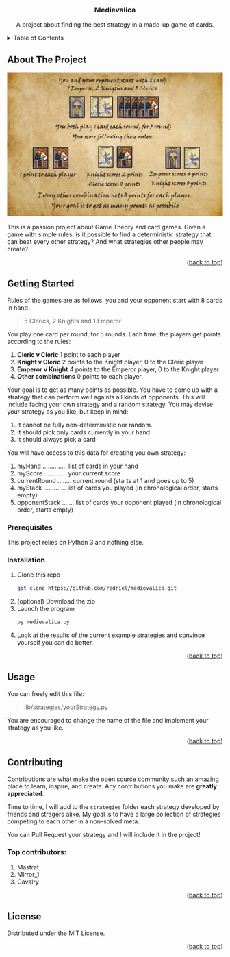 <!-- Improved compatibility of back to top link: See: https://github.com/othneildrew/Best-README-Template/pull/73 -->
<a id="readme-top"></a>



<!-- PROJECT LOGO -->
<br />
<div align="center">

  <h3 align="center">Medievalica</h3>

  <p align="center">
    A project about finding the best strategy in a made-up game of cards.
  </p>
</div>



<!-- TABLE OF CONTENTS -->
<details>
  <summary>Table of Contents</summary>
  <ol>
    <li>
      <a href="#about-the-project">About The Project</a>
    </li>
    <li>
      <a href="#getting-started">Getting Started</a>
      <ul>
        <li><a href="#prerequisites">Prerequisites</a></li>
        <li><a href="#installation">Installation</a></li>
      </ul>
    </li>
    <li><a href="#usage">Usage</a></li>
    <li><a href="#contributing">Contributing</a></li>
    <li><a href="#license">License</a></li>
  </ol>
</details>



<!-- ABOUT THE PROJECT -->
## About The Project
<a href="https://github.com/redriel/medievalica">
    <img src="images/rules.png" alt="Rules">
</a>

This is a passion project about Game Theory and card games.
Given a game with simple rules, is it possible to find a deterministic strategy that can beat every other strategy?
And what strategies other people may create?

<p align="right">(<a href="#readme-top">back to top</a>)</p>

<!-- GETTING STARTED -->
## Getting Started

Rules of the games are as follows: you and your opponent start with 8 cards in hand.

> 5 Clerics, 2 Knights and 1 Emperor

You play one card per round, for 5 rounds.
Each time, the players get points according to the rules:

 1. **Cleric v Cleric**     1 point to each player
 2. **Knight v Cleric**     2 points to the Knight player, 0 to the Cleric player
 3. **Emperor v Knight**    4 points to the Emperor player, 0 to the Knight player
 4. **Other combinations**  0 points to each player

Your goal is to get as many points as possible. You have to come up with a strategy that can perform well againts all kinds of opponents.
This will include facing your own strategy and a random strategy. You may devise your strategy as you like, but keep in mind:

 1. it cannot be fully non-deterministic nor random.
 2. it should pick only cards currently in your hand.
 3. it should always pick a card

You will have access to this data for creating you own strategy:

1. myHand .............. list of cards in your hand
2. myScore ............. your current score
3. currentRound ........ current round (starts at 1 and goes up to 5)
4. myStack ............. list of cards you played (in chronological order, starts empty)
5. opponentStack ....... list of cards your opponent played (in chronological order, starts empty)

### Prerequisites

This project relies on Python 3 and nothing else.

### Installation

1. Clone this repo
   ```sh
   git clone https://github.com/redriel/medievalica.git
   ```
2. (optional) Download the zip
3. Launch the program
   ```sh
   py medievalica.py
   ```
4. Look at the results of the current example strategies and convince yourself you can do better.

<p align="right">(<a href="#readme-top">back to top</a>)</p>


<!-- USAGE EXAMPLES -->
## Usage

You can freely edit this file:

> lib/strategies/yourStrategy.py

You are encouraged to change the name of the file and implement your strategy as you like.

<p align="right">(<a href="#readme-top">back to top</a>)</p>


<!-- CONTRIBUTING -->
## Contributing

Contributions are what make the open source community such an amazing place to learn, inspire, and create. Any contributions you make are **greatly appreciated**.

Time to time, I will add to the `strategies` folder each strategy developed by friends and stragers alike. My goal is to have a large collection of strategies competing to each other in a non-solved meta.

You can Pull Request your strategy and I will include it in the project!

### Top contributors:

 1. Mastrat
 2. Mirror_1
 3. Cavalry

<p align="right">(<a href="#readme-top">back to top</a>)</p>



<!-- LICENSE -->
## License

Distributed under the MIT License.

<p align="right">(<a href="#readme-top">back to top</a>)</p>